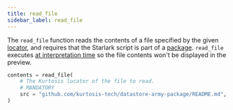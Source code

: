 ```yaml
---
title: read_file
sidebar_label: read_file
---
```


The `read_file` function reads the contents of a file specified by the given [locator][locators-reference], and requires that the Starlark script is part of a [package][packages-reference]. `read_file` executes [at interpretation time][multi-phase-runs-reference] so the file contents won't be displayed in the preview.

```python
contents = read_file(
    # The Kurtosis locator of the file to read.
    # MANDATORY
    src = "github.com/kurtosis-tech/datastore-army-package/README.md",
)
```

<!--------------- ONLY LINKS BELOW THIS POINT ---------------------->
[locators-reference]: ../concepts-reference/locators.md
[multi-phase-runs-reference]: ../concepts-reference/multi-phase-runs.md
[packages-reference]: ../concepts-reference/packages.md
